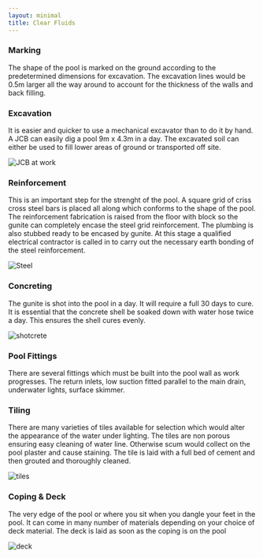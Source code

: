 ```yaml
---
layout: minimal
title: Clear Fluids
---
```


### Marking

The shape of the pool is marked on the ground according to the
predetermined dimensions for excavation. The excavation lines would be
0.5m larger all the way around to account for the thickness of the
walls and back filling.

### Excavation

It is easier and quicker to use a mechanical excavator than to do it
by hand. A JCB can easily dig a pool 9m x 4.3m in a day. The excavated
soil can either be used to fill lower areas of ground or transported
off site.

<img src="http://www.360excavating.com/BackhoeJCB_Marc_10_21_2008_4_800x600.jpg" class="img-responsive" alt="JCB at work">

### Reinforcement

This is an important step for the strenght of the pool. A square grid
of criss cross steel bars is placed all along which conforms to the
shape of the pool. The reinforcement fabrication is raised from the
floor with block so the gunite can completely encase the steel grid
reinforcement. The plumbing is also stubbed ready to be encased by
gunite. At this stage a qualified electrical contractor is called in
to carry out the necessary earth bonding of the steel reinforcement.

<img src="http://www.precisionswimmingpools.com/Images/ConstPhotos/Plumbing/Lg_01.jpg" class="img-responsive" alt="Steel">

### Concreting

The gunite is shot into the pool in a day. It will require a full 30
days to cure. It is essential that the concrete shell be soaked down
with water hose twice a day. This ensures the shell cures evenly.

<img src="http://www.reedpumps.com/gunite550384.jpg" class="img-responsive" alt="shotcrete">

### Pool Fittings

There are several fittings which must be built into the pool wall as
work progresses. The return inlets, low suction fitted parallel to the
main drain, underwater lights, surface skimmer.

### Tiling

There are many varieties of tiles available for selection which would
alter the appearance of the water under lighting. The tiles are non
porous ensuring easy cleaning of water line. Otherwise scum would
collect on the pool plaster and cause staining. The tile is laid with
a full bed of cement and then grouted and thoroughly cleaned.

<img src="http://www.gbpools.co.uk/sitebuildercontent/sitebuilderpictures/fpm13.JPG" class="img-responsive" alt="tiles">

### Coping & Deck

The very edge of the pool or where you sit when you dangle your feet
in the pool. It can come in many number of materials depending on your
choice of deck material. The deck is laid as soon as the coping is on
the pool

<img src="http://media.merchantcircle.com/24694321/slate%20pool%20deck%20with%20stamped%20concrete%20coping_full.jpeg" class="img-responsive" alt="deck">


